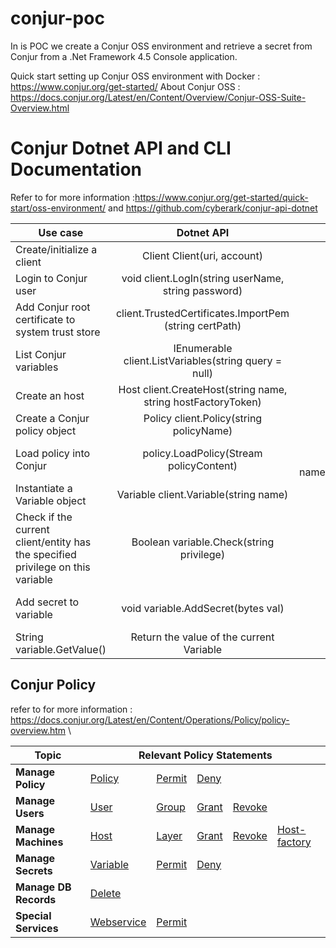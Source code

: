# conjur-poc 

In is POC we create a Conjur OSS environment and retrieve a secret from Conjur from a .Net Framework 4.5 Console application.

Quick start setting up Conjur OSS environment with Docker : https://www.conjur.org/get-started/
About Conjur OSS : https://docs.conjur.org/Latest/en/Content/Overview/Conjur-OSS-Suite-Overview.html

# Conjur Dotnet API and CLI Documentation 
Refer to for more information :https://www.conjur.org/get-started/quick-start/oss-environment/ and https://github.com/cyberark/conjur-api-dotnet


| Use case        | Dotnet API           | Conjur CLI  |
| ------------- |:-------------:| -----:|
| Create/initialize a client       | Client Client(uri, account) | access the right container |
| Login to Conjur user      | void client.LogIn(string userName, string password)      |   conjur authn login -u user |
| Add Conjur root certificate to system trust store    | client.TrustedCertificates.ImportPem (string certPath) |   / |
| List Conjur variables     | IEnumerable<Variable> client.ListVariables(string query = null)      |   conjur list  |
| Create an host | Host client.CreateHost(string name, string hostFactoryToken)      |   In policy.yml |
| Create a Conjur policy object     | Policy client.Policy(string policyName)      |   / |
|Load policy into Conjur     | policy.LoadPolicy(Stream policyContent)      |  conjur policy load root policy/nameOfFile.yml > nameOfFileThatWillBeGenerated |
| Instantiate a Variable object      | Variable client.Variable(string name)      |   / |
| Check if the current client/entity has the specified privilege on this variable | Boolean variable.Check(string privilege)      |   / |
| Add secret to variable | void variable.AddSecret(bytes val)|  conjur variable values add variableName "secretAsAString" |
| String variable.GetValue() | Return the value of the current Variable    |    / |



## Conjur Policy 
refer to for more information : https://docs.conjur.org/Latest/en/Content/Operations/Policy/policy-overview.htm
\
<table class="TableStyle-Standard" style="mc-table-style: url('../../Resources/TableStyles/Standard.css');" cellspacing="0">
                                                                    <thead>
                                                                        <tr class="TableStyle-Standard-Head-Header1">
                                                                            <th class="TableStyle-Standard-HeadE-Column1-Header1" scope="col"><b>Topic</b>
                                                                            </th>
                                                                            <th colspan="5" class="TableStyle-Standard-HeadD-Column1-Header1" scope="col"><b>Relevant Policy Statements</b>
                                                                            </th>
                                                                        </tr>
                                                                    </thead>
                                                                    <tbody>
                                                                        <tr class="TableStyle-Standard-Body-Body1">
                                                                            <td class="TableStyle-Standard-BodyE-Column1-Body1"><b>Manage Policy</b>
                                                                            </td>
                                                                            <td class="TableStyle-Standard-BodyE-Column1-Body1"><a href="https://docs.conjur.org/Latest/en/Content/Operations/Policy/statement-ref-policy.htm#Policy" class="MCXref xref">Policy</a>
                                                                            </td>
                                                                            <td class="TableStyle-Standard-BodyE-Column1-Body1"><a href="https://docs.conjur.org/Latest/en/Content/Operations/Policy/statement-ref-permit.htm#Permit" class="MCXref xref">Permit</a>
                                                                            </td>
                                                                            <td class="TableStyle-Standard-BodyE-Column1-Body1"><a href="https://docs.conjur.org/Latest/en/Content/Operations/Policy/statement-ref-deny.htm#Deny" class="MCXref xref">Deny</a>
                                                                            </td>
                                                                            <td colspan="2" class="TableStyle-Standard-BodyD-Column1-Body1">&nbsp;</td>
                                                                        </tr>
                                                                        <tr class="TableStyle-Standard-Body-Body1">
                                                                            <td class="TableStyle-Standard-BodyE-Column1-Body1"><b>Manage Users</b>
                                                                            </td>
                                                                            <td class="TableStyle-Standard-BodyE-Column1-Body1"><a href="https://docs.conjur.org/Latest/en/Content/Operations/Policy/statement-ref-user.htm#User" class="MCXref xref">User</a>
                                                                            </td>
                                                                            <td class="TableStyle-Standard-BodyE-Column1-Body1"><a href="https://docs.conjur.org/Latest/en/Content/Operations/Policy/statement-ref-group.htm#Group" class="MCXref xref">Group</a>
                                                                            </td>
                                                                            <td class="TableStyle-Standard-BodyE-Column1-Body1"><a href="https://docs.conjur.org/Latest/en/Content/Operations/Policy/statement-ref-grant.htm#Grant" class="MCXref xref">Grant</a>
                                                                            </td>
                                                                            <td class="TableStyle-Standard-BodyE-Column1-Body1"><a href="https://docs.conjur.org/Latest/en/Content/Operations/Policy/statement-ref-revoke.htm#Revoke" class="MCXref xref">Revoke</a>
                                                                            </td>
                                                                            <td class="TableStyle-Standard-BodyD-Column1-Body1">&nbsp;</td>
                                                                        </tr>
                                                                        <tr class="TableStyle-Standard-Body-Body1">
                                                                            <td class="TableStyle-Standard-BodyE-Column1-Body1"><b>Manage Machines</b>
                                                                            </td>
                                                                            <td class="TableStyle-Standard-BodyE-Column1-Body1"><a href="https://docs.conjur.org/Latest/en/Content/Operations/Policy/statement-ref-host.htm#Host" class="MCXref xref">Host</a>
                                                                            </td>
                                                                            <td class="TableStyle-Standard-BodyE-Column1-Body1"><a href="https://docs.conjur.org/Latest/en/Content/Operations/Policy/statement-ref-layer.htm#Layer" class="MCXref xref">Layer</a>
                                                                            </td>
                                                                            <td class="TableStyle-Standard-BodyE-Column1-Body1"><a href="statement-ref-grant.htm#Grant" class="MCXref xref">Grant</a>
                                                                            </td>
                                                                            <td class="TableStyle-Standard-BodyE-Column1-Body1"><a href="https://docs.conjur.org/Latest/en/Content/Operations/Policy/statement-ref-revoke.htm#Revoke" class="MCXref xref">Revoke</a>
                                                                            </td>
                                                                            <td class="TableStyle-Standard-BodyD-Column1-Body1"><a href="https://docs.conjur.org/Latest/en/Content/Operations/Policy/statement-ref-host-factory.htm#Host-fac" class="MCXref xref">Host-factory</a>
                                                                            </td>
                                                                        </tr>
                                                                        <tr class="TableStyle-Standard-Body-Body1">
                                                                            <td class="TableStyle-Standard-BodyE-Column1-Body1"><b>Manage Secrets</b>
                                                                            </td>
                                                                            <td class="TableStyle-Standard-BodyE-Column1-Body1"><a href="https://docs.conjur.org/Latest/en/Content/Operations/Policy/statement-ref-variable.htm#Variable" class="MCXref xref">Variable</a>
                                                                            </td>
                                                                            <td class="TableStyle-Standard-BodyE-Column1-Body1"><a href="https://docs.conjur.org/Latest/en/Content/Operations/Policy/statement-ref-permit.htm#Permit" class="MCXref xref">Permit</a>
                                                                            </td>
                                                                            <td class="TableStyle-Standard-BodyE-Column1-Body1"><a href="https://docs.conjur.org/Latest/en/Content/Operations/Policy/statement-ref-deny.htm#Deny" class="MCXref xref">Deny</a>
                                                                            </td>
                                                                            <td colspan="2" class="TableStyle-Standard-BodyD-Column1-Body1">&nbsp;</td>
                                                                        </tr>
                                                                        <tr class="TableStyle-Standard-Body-Body1">
                                                                            <td class="TableStyle-Standard-BodyE-Column1-Body1"><b>Manage DB Records</b>
                                                                            </td>
                                                                            <td class="TableStyle-Standard-BodyE-Column1-Body1"><a href="https://docs.conjur.org/Latest/en/Content/Operations/Policy/statement-ref-delete.htm#Delete" class="MCXref xref">Delete</a>
                                                                            </td>
                                                                            <td colspan="4" class="TableStyle-Standard-BodyD-Column1-Body1">&nbsp;</td>
                                                                        </tr>
                                                                        <tr class="TableStyle-Standard-Body-Body1">
                                                                            <td class="TableStyle-Standard-BodyB-Column1-Body1"><b>Special Services</b>
                                                                            </td>
                                                                            <td class="TableStyle-Standard-BodyB-Column1-Body1"><a href="https://docs.conjur.org/Latest/en/Content/Operations/Policy/statement-ref-webservice.htm#Webservi" class="MCXref xref">Webservice</a>
                                                                            </td>
                                                                            <td class="TableStyle-Standard-BodyB-Column1-Body1"><a href="https://docs.conjur.org/Latest/en/Content/Operations/Policy/statement-ref-permit.htm#Permit" class="MCXref xref">Permit</a>
                                                                            </td>
                                                                            <td colspan="3" class="TableStyle-Standard-BodyA-Column1-Body1">&nbsp;</td>
                                                                        </tr>
                                                                    </tbody>
                                                                </table>